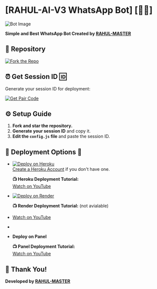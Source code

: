 
# [RAHUL-AI-V3 WhatsApp Bot] [🤍🚨]

![Bot Image](https://files.catbox.moe/x1onpj.jpg)

**Simple and Best WhatsApp Bot Created by [RAHUL-MASTER](https://github.com/rahulmaster143)**

## 🔗 Repository

[![Fork the Repo](https://img.shields.io/badge/Fork%20Repo-blue?style=for-the-badge)](https://github.com/rahulmaster143/RAHUL-AI-V3/fork)

## ⏰ Get Session ID 🆔 

Generate your session ID for deployment:

[![Get Pair Code](https://img.shields.io/badge/%F0%9F%9A%80%20GET%20PAIR%20CODE%20WEB-ffcc00?style=for-the-badge)](https://princeweb.onrender.com)

## ⚙️ Setup Guide

1. **Fork and star the repository.**
2. **Generate your session ID** and copy it.
3. **Edit the `config.js` file** and paste the session ID.

## 🚀  Deployment Options 🚨

- [![Deploy on Heroku](https://www.herokucdn.com/deploy/button.svg)](https://dashboard.heroku.com/new?template=https%3A%2F%2Fgithub.com%2Frahulmaster143%2FRAHUL-AI-V3)  
  [Create a Heroku Account](https://signup.heroku.com/) if you don't have one.
  
  **📺 Heroku Deployment Tutorial:**  
  [Watch on YouTube](https://www.youtube.com/@rahulhiran4733)

- [![Deploy on Render](https://render.com/images/deploy-to-render-button.svg)](https://render.com/deploy?repo=https://github.com/rahulmaster143/RAHUL-AI-V3.git)
  
  **📺 Render Deployment Tutorial:**  (not avialable)
  
-  [Watch on YouTube](https://www.youtube.com/@rahulhiran4733)

- 
- **Deploy on Panel**
  
  **📺 Panel Deployment Tutorial:**  
  [Watch on YouTube](https://www.youtube.com/@rahulhiran4733)
 

## 🙏 Thank You!


**Developed by [RAHUL-MASTER](https://github.com/rahulmaster143)**
